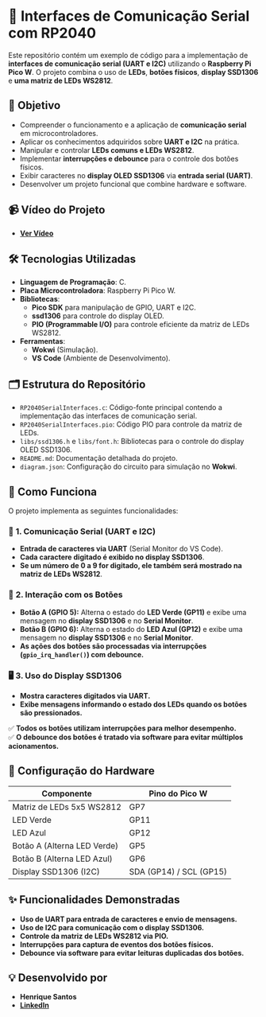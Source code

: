 # 🔗 Interfaces de Comunicação Serial com RP2040  

Este repositório contém um exemplo de código para a implementação de **interfaces de comunicação serial (UART e I2C)** utilizando o **Raspberry Pi Pico W**. O projeto combina o uso de **LEDs**, **botões físicos**, **display SSD1306** e **uma matriz de LEDs WS2812**.  

## 🎯 Objetivo  

- Compreender o funcionamento e a aplicação de **comunicação serial** em microcontroladores.  
- Aplicar os conhecimentos adquiridos sobre **UART e I2C** na prática.  
- Manipular e controlar **LEDs comuns e LEDs WS2812**.  
- Implementar **interrupções e debounce** para o controle dos botões físicos.  
- Exibir caracteres no **display OLED SSD1306** via **entrada serial (UART)**.  
- Desenvolver um projeto funcional que combine hardware e software.  

## 📹 Vídeo do Projeto  

- **[Ver Vídeo](#)**  

## 🛠️ Tecnologias Utilizadas  

- **Linguagem de Programação**: C.  
- **Placa Microcontroladora**: Raspberry Pi Pico W.  
- **Bibliotecas**:  
  - **Pico SDK** para manipulação de GPIO, UART e I2C.  
  - **ssd1306** para controle do display OLED.  
  - **PIO (Programmable I/O)** para controle eficiente da matriz de LEDs WS2812.  
- **Ferramentas**:  
  - **Wokwi** (Simulação).  
  - **VS Code** (Ambiente de Desenvolvimento).  

## 🗂️ Estrutura do Repositório  

- `RP2040SerialInterfaces.c`: Código-fonte principal contendo a implementação das interfaces de comunicação serial.  
- `RP2040SerialInterfaces.pio`: Código PIO para controle da matriz de LEDs.  
- `libs/ssd1306.h` e `libs/font.h`: Bibliotecas para o controle do display OLED SSD1306.  
- `README.md`: Documentação detalhada do projeto.  
- `diagram.json`: Configuração do circuito para simulação no **Wokwi**.  

## 🚀 Como Funciona  

O projeto implementa as seguintes funcionalidades:  

### 📡 **1. Comunicação Serial (UART e I2C)**  
- **Entrada de caracteres via UART** (Serial Monitor do VS Code).  
- **Cada caractere digitado é exibido no display SSD1306**.  
- **Se um número de 0 a 9 for digitado, ele também será mostrado na matriz de LEDs WS2812**.  

### 🔘 **2. Interação com os Botões**  
- **Botão A (GPIO 5):** Alterna o estado do **LED Verde (GP11)** e exibe uma mensagem no **display SSD1306** e no **Serial Monitor**.  
- **Botão B (GPIO 6):** Alterna o estado do **LED Azul (GP12)** e exibe uma mensagem no **display SSD1306** e no **Serial Monitor**.  
- **As ações dos botões são processadas via interrupções (`gpio_irq_handler()`) com debounce.**  

### 🖥️ **3. Uso do Display SSD1306**  
- **Mostra caracteres digitados via UART.**  
- **Exibe mensagens informando o estado dos LEDs quando os botões são pressionados.**  

✅ **Todos os botões utilizam interrupções para melhor desempenho.**  
✅ **O debounce dos botões é tratado via software para evitar múltiplos acionamentos.**  

## 🔌 Configuração do Hardware  

| Componente          | Pino do Pico W |  
|--------------------|---------------|  
| Matriz de LEDs 5x5 WS2812 | GP7  |  
| LED Verde         | GP11          |  
| LED Azul         | GP12          |  
| Botão A (Alterna LED Verde) | GP5  |  
| Botão B (Alterna LED Azul)  | GP6  |  
| Display SSD1306 (I2C) | SDA (GP14) / SCL (GP15) |  

## ✨ Funcionalidades Demonstradas  

- **Uso de UART para entrada de caracteres e envio de mensagens.**  
- **Uso de I2C para comunicação com o display SSD1306.**  
- **Controle da matriz de LEDs WS2812 via PIO.**  
- **Interrupções para captura de eventos dos botões físicos.**  
- **Debounce via software para evitar leituras duplicadas dos botões.**  

## 💡 Desenvolvido por  

- **Henrique Santos**  
- **[LinkedIn](https://www.linkedin.com/in/dev-henriqueo-santos/)**  
